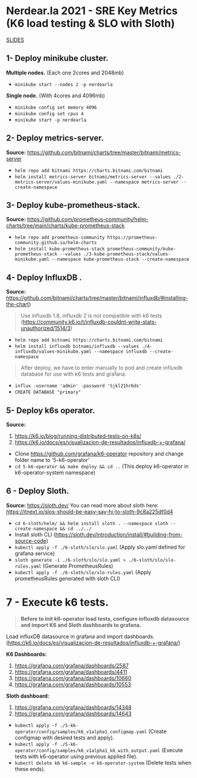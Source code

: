 # Nerdear.la 2021 - SRE Key Metrics (K6 load testing & SLO with Sloth)

[SLIDES](https://docs.google.com/presentation/d/1amUe719YGX4BUO9hi7ikyeIA0DvEmdvGLKiVOmQ6Gyo/)

## 1- Deploy minikube cluster.
**Multiple nodes.**  (Each one 2cores and 2048mb)
- `minikube start --nodes 2 -p nerdearla`

**Single node.** (With 4cores and 4096mb)
- `minikube config set memory 4096`
- `minikube config set cpus 4`
- `minikube start -p nerdearla`

## 2- Deploy metrics-server.
**Source:** https://github.com/bitnami/charts/tree/master/bitnami/metrics-server
- `helm repo add bitnami https://charts.bitnami.com/bitnami`
- `helm install metrics-server bitnami/metrics-server --values ./2-metrics-server/values-minikube.yaml --namespace metrics-server --create-namespace`

## 3- Deploy kube-prometheus-stack.
**Source:** https://github.com/prometheus-community/helm-charts/tree/main/charts/kube-prometheus-stack

- `helm repo add prometheus-community https://prometheus-community.github.io/helm-charts`
- `helm install kube-prometheus-stack prometheus-community/kube-prometheus-stack --values ./3-kube-prometheus-stack/values-minikube.yaml --namespace kube-prometheus-stack --create-namespace`

## 4- Deploy InfluxDB .
**Source:** https://github.com/bitnami/charts/tree/master/bitnami/influxdb/#installing-the-chart)

> Use influxdb 1.8, influxdb 2 is not compatible with k6 tests
> (https://community.k6.io/t/influxdb-couldnt-write-stats-unauthorized/1514/3)
- `helm repo add bitnami https://charts.bitnami.com/bitnami`
- `helm install influxdb bitnami/influxdb --values ./4-influxdb/values-minikube.yaml --namespace influxdb --create-namespace`

> After deploy, we have to enter manually to pod and create
> influxdb database for use with k6 tests and grafana.

- `influx -username 'admin' -password 'Sjkl21hr6ds'`
- `CREATE DATABASE "primary"`

## 5- Deploy k6s operator.
**Source:** 
 1. https://k6.io/blog/running-distributed-tests-on-k8s/
 2. https://k6.io/docs/es/visualizacion-de-resultados/influxdb-+-grafana/

- Clone https://github.com/grafana/k6-operator repository and change folder name to '5-k6-operator'
- `cd 5-k6-operator && make deploy && cd ..` (This deploy k6-operator in k6-operator-system namespace)

  

## 6 - Deploy Sloth.
**Source:** https://sloth.dev/
You can read more about sloth here: https://itnext.io/slos-should-be-easy-say-hi-to-sloth-9c8a225df0d4

- `cd 6-sloth/helm/ && helm install sloth . --namespace sloth --create-namespace && cd ../../`
- Install sloth CLI (https://sloth.dev/introduction/install/#building-from-source-code)
- `kubectl apply -f ./6-sloth/slo/slo.yaml` (Apply slo.yaml defined for grafana service)
- `sloth generate -i ./6-sloth/slo/slo.yaml > ./6-sloth/slo/slo-rules.yaml` (Generate PrometheusRules)
- `kubectl apply -f ./6-sloth/slo/slo-rules.yaml` (Apply prometheusRules generated with sloth CLI)

# 7 - Execute k6 tests.
> **Before to init k6-operator load tests, configure influxdb datasource and import K6 and Sloth dashboards to grafana.**

  Load influxDB datasource in grafana and import dashboards. (https://k6.io/docs/es/visualizacion-de-resultados/influxdb-+-grafana/)

**K6 Dashboards:**
 1. https://grafana.com/grafana/dashboards/2587
 2. https://grafana.com/grafana/dashboards/4411
 3. https://grafana.com/grafana/dashboards/10660
 4. https://grafana.com/grafana/dashboards/10553

**Sloth dashboard:**
 1. https://grafana.com/grafana/dashboards/14348
 2. https://grafana.com/grafana/dashboards/14643


- `kubectl apply -f ./5-k6-operator/config/samples/k6_v1alpha1_configmap.yaml` (Create configmap with desired tests and apply).
- `kubectl apply -f ./5-k6-operator/config/samples/k6_v1alpha1_k6_with_output.yaml` (Execute tests with k6-operator using previous applied file).
- `kubectl delete k6 k6-sample -n k6-operator-system` (Delete tests when these ends).